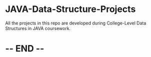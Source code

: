 # JAVA-Data-Structure-Projects

All the projects in this repo are developed during College-Level Data Structures in JAVA coursework.

# -- END -- 
